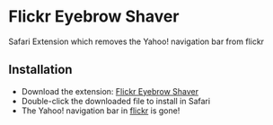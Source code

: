 # Flickr Eyebrow Shaver

Safari Extension which removes the Yahoo! navigation bar from flickr

## Installation

* Download the extension: [Flickr Eyebrow Shaver](http://files.marcusjaschen.de/safari/flickr-eyebrow-shaver/FlickrEyebrowShaver.safariextz)
* Double-click the downloaded file to install in Safari
* The Yahoo! navigation bar in [flickr](http://flickr.com/) is gone!

